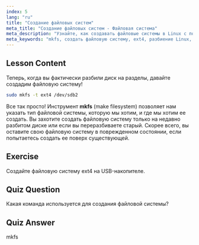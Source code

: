 ```yaml
---
index: 5
lang: "ru"
title: "Создание файловых систем"
meta_title: "Создание файловых систем - Файловая система"
meta_description: "Узнайте, как создавать файловые системы в Linux с помощью mkfs. Это руководство для начинающих охватывает ext4 и разбиение диска. Начните свой путь в Linux!"
meta_keywords: "mkfs, создать файловую систему, ext4, разбиение Linux, учебник по Linux, Linux для начинающих, управление дисками, руководство по Linux"
---
```


## Lesson Content

Теперь, когда вы фактически разбили диск на разделы, давайте создадим файловую систему!

```bash
sudo mkfs -t ext4 /dev/sdb2
```

Все так просто! Инструмент **mkfs** (make filesystem) позволяет нам указать тип файловой системы, которую мы хотим, и где мы хотим ее создать. Вы захотите создать файловую систему только на недавно разбитом диске или если вы переразбиваете старый. Скорее всего, вы оставите свою файловую систему в поврежденном состоянии, если попытаетесь создать ее поверх существующей.

## Exercise

Создайте файловую систему ext4 на USB-накопителе.

## Quiz Question

Какая команда используется для создания файловой системы?

## Quiz Answer

mkfs
